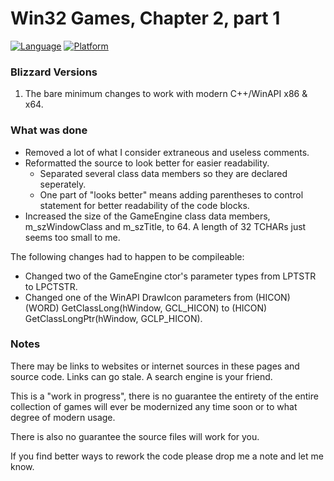 # Win32 Games, Chapter 2, part 1

[![Language](https://img.shields.io/badge/Language%20-C++-blue.svg)](https://github.com/GeorgePimpleton/Win32-games/)
[![Platform](https://img.shields.io/badge/Platform%20-Win32-blue.svg)](https://github.com/GeorgePimpleton/Win32-games/)

### Blizzard Versions

1. The bare minimum changes to work with modern C++/WinAPI x86 & x64.

### What was done
- Removed a lot of what I consider extraneous and useless comments.
- Reformatted the source to look better for easier readability.
   - Separated several class data members so they are declared seperately.
   - One part of "looks better" means adding parentheses to control statement for better readability of the code blocks.
- Increased the size of the GameEngine class data members, m_szWindowClass and m_szTitle, to 64.  A length of 32 TCHARs just seems too small to me.

The following changes had to happen to be compileable:
+ Changed two of the GameEngine ctor's parameter types from LPTSTR to LPCTSTR.
+ Changed one of the WinAPI DrawIcon parameters from (HICON) (WORD) GetClassLong(hWindow, GCL_HICON) to (HICON) GetClassLongPtr(hWindow, GCLP_HICON).

### Notes

There may be links to websites or internet sources in these pages and source code. Links can go stale. A search engine is your friend.

This is a "work in progress", there is no guarantee the entirety of the entire collection of games will ever be modernized any time soon or to what degree of modern usage.

There is also no guarantee the source files will work for you.

If you find better ways to rework the code please drop me a note and let me know.
